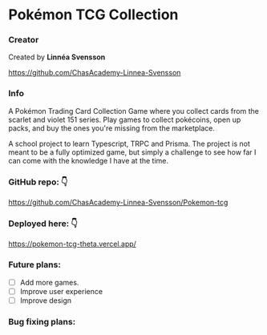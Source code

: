 # Pokémon TCG Collection

### Creator

Created by **Linnéa Svensson**

https://github.com/ChasAcademy-Linnea-Svensson

### Info

A Pokémon Trading Card Collection Game where you collect cards from the scarlet and violet 151 series. Play games to collect pokécoins, open up packs, and buy the ones you're missing from the marketplace.

A school project to learn Typescript, TRPC and Prisma. The project is not meant to be a fully optimized game, but simply a challenge to see how far I can come with the knowledge I have at the time.

### GitHub repo: :point_down:

https://github.com/ChasAcademy-Linnea-Svensson/Pokemon-tcg

### Deployed here: :point_down:

https://pokemon-tcg-theta.vercel.app/

### Future plans:

- [ ] Add more games.
- [ ] Improve user experience
- [ ] Improve design

### Bug fixing plans:
